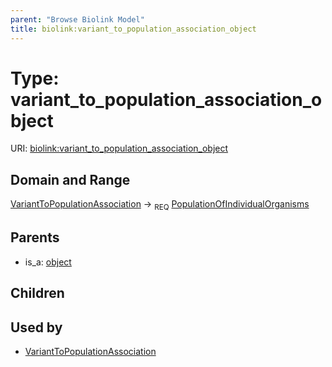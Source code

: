 ```yaml
---
parent: "Browse Biolink Model"
title: biolink:variant_to_population_association_object
---
```


# Type: variant_to_population_association_object




URI: [biolink:variant_to_population_association_object](https://w3id.org/biolink/vocab/variant_to_population_association_object)



## Domain and Range

[VariantToPopulationAssociation](VariantToPopulationAssociation.md) ->  <sub>REQ</sub> [PopulationOfIndividualOrganisms](PopulationOfIndividualOrganisms.md)

## Parents

 *  is_a: [object](object.md)

## Children


## Used by

 * [VariantToPopulationAssociation](VariantToPopulationAssociation.md)
